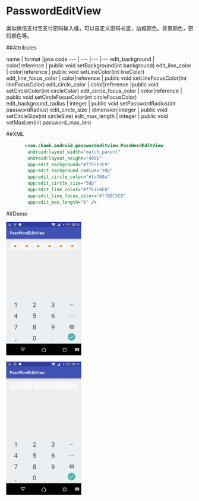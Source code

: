 # PasswordEditView
类似微信支付宝支付密码输入框，可以自定义密码长度，边框颜色，背景颜色，密码颜色等。


##Attributes

name     | format  |java code
--- | ---   |---           |---
edit_background | color\|reference |   public void setBackground(int background)
edit_line_color    | color\|reference   | public void setLineColor(int lineColor)
edit_line_focus_color     | color\|reference   |    public void setLineFocusColor(int lineFocusColor)
edit_circle_color     | color\|reference |public void setCircleColor(int circleColor)
edit_circle_focus_color     |  color\|reference      |  public void setCircleFocusColor(int circleFocusColor)
edit_background_radius     | integer    |       public void setPasswordRadius(int passwordRadius)
edit_circle_size   |       dimension\|integer |     public void setCircleSize(int circleSize)
edit_max_length  | integer    |     public void setMaxLen(int password_max_len)



##XML
```xml
       <com.chaek.android.passwordeditview.PassWordEditView
        android:layout_width="match_parent"
        android:layout_height="40dp"
        app:edit_background="#ffF5F7F9"
        app:edit_background_radius="3dp"
        app:edit_circle_color="#fa760a"
        app:edit_circle_size="5dp"
        app:edit_line_color="#ffE1E4E8"
        app:edit_line_focus_color="#ffBEC5CD"
        app:edit_max_length="6" />
```
##Demo


<img src="./img/1.jpg" width="40%"><img>

<img src="./img/2.jpg" width="40%"><img>
 
 
